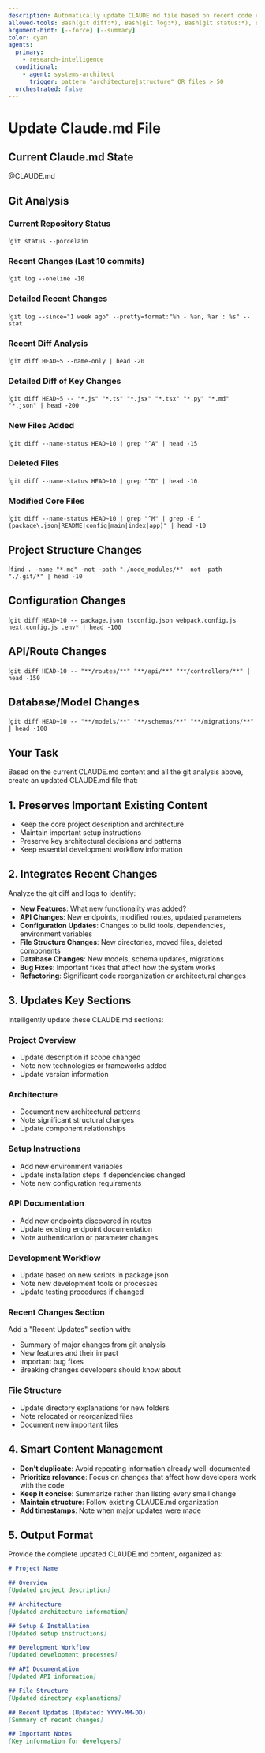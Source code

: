 ```yaml
---
description: Automatically update CLAUDE.md file based on recent code changes
allowed-tools: Bash(git diff:*), Bash(git log:*), Bash(git status:*), Bash(find:*), Bash(grep:*), Bash(wc:*), Bash(ls:*)
argument-hint: [--force] [--summary]
color: cyan
agents:
  primary:
    - research-intelligence
  conditional:
    - agent: systems-architect
      trigger: pattern "architecture|structure" OR files > 50
  orchestrated: false
---
```


# Update Claude.md File

## Current Claude.md State
@CLAUDE.md

## Git Analysis

### Current Repository Status
!`git status --porcelain`

### Recent Changes (Last 10 commits)
!`git log --oneline -10`

### Detailed Recent Changes
!`git log --since="1 week ago" --pretty=format:"%h - %an, %ar : %s" --stat`

### Recent Diff Analysis
!`git diff HEAD~5 --name-only | head -20`

### Detailed Diff of Key Changes
!`git diff HEAD~5 -- "*.js" "*.ts" "*.jsx" "*.tsx" "*.py" "*.md" "*.json" | head -200`

### New Files Added
!`git diff --name-status HEAD~10 | grep "^A" | head -15`

### Deleted Files
!`git diff --name-status HEAD~10 | grep "^D" | head -10`

### Modified Core Files
!`git diff --name-status HEAD~10 | grep "^M" | grep -E "(package\.json|README|config|main|index|app)" | head -10`

## Project Structure Changes
!`find . -name "*.md" -not -path "./node_modules/*" -not -path "./.git/*" | head -10`

## Configuration Changes
!`git diff HEAD~10 -- package.json tsconfig.json webpack.config.js next.config.js .env* | head -100`

## API/Route Changes  
!`git diff HEAD~10 -- "**/routes/**" "**/api/**" "**/controllers/**" | head -150`

## Database/Model Changes
!`git diff HEAD~10 -- "**/models/**" "**/schemas/**" "**/migrations/**" | head -100`

## Your Task

Based on the current CLAUDE.md content and all the git analysis above, create an updated CLAUDE.md file that:

## 1. Preserves Important Existing Content
- Keep the core project description and architecture
- Maintain important setup instructions
- Preserve key architectural decisions and patterns
- Keep essential development workflow information

## 2. Integrates Recent Changes
Analyze the git diff and logs to identify:
- **New Features**: What new functionality was added?
- **API Changes**: New endpoints, modified routes, updated parameters
- **Configuration Updates**: Changes to build tools, dependencies, environment variables
- **File Structure Changes**: New directories, moved files, deleted components
- **Database Changes**: New models, schema updates, migrations
- **Bug Fixes**: Important fixes that affect how the system works
- **Refactoring**: Significant code reorganization or architectural changes

## 3. Updates Key Sections
Intelligently update these CLAUDE.md sections:

### Project Overview
- Update description if scope changed
- Note new technologies or frameworks added
- Update version information

### Architecture
- Document new architectural patterns
- Note significant structural changes
- Update component relationships

### Setup Instructions  
- Add new environment variables
- Update installation steps if dependencies changed
- Note new configuration requirements

### API Documentation
- Add new endpoints discovered in routes
- Update existing endpoint documentation
- Note authentication or parameter changes

### Development Workflow
- Update based on new scripts in package.json
- Note new development tools or processes
- Update testing procedures if changed

### Recent Changes Section
Add a "Recent Updates" section with:
- Summary of major changes from git analysis
- New features and their impact
- Important bug fixes
- Breaking changes developers should know about

### File Structure
- Update directory explanations for new folders
- Note relocated or reorganized files
- Document new important files

## 4. Smart Content Management
- **Don't duplicate**: Avoid repeating information already well-documented
- **Prioritize relevance**: Focus on changes that affect how developers work with the code
- **Keep it concise**: Summarize rather than listing every small change
- **Maintain structure**: Follow existing CLAUDE.md organization
- **Add timestamps**: Note when major updates were made

## 5. Output Format
Provide the complete updated CLAUDE.md content, organized as:

```markdown
# Project Name

## Overview
[Updated project description]

## Architecture
[Updated architecture information]

## Setup & Installation
[Updated setup instructions]

## Development Workflow
[Updated development processes]

## API Documentation
[Updated API information]

## File Structure
[Updated directory explanations]

## Recent Updates (Updated: YYYY-MM-DD)
[Summary of recent changes]

## Important Notes
[Key information for developers]
